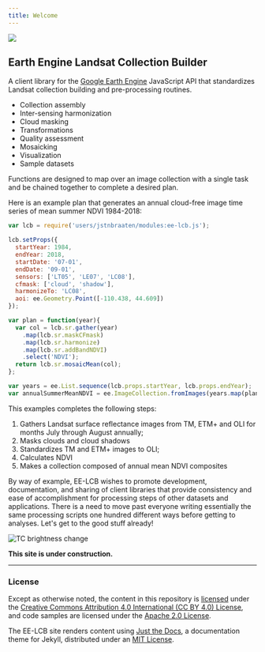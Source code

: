 ```yaml
---
title: Welcome
---
```


<img src='https://jdbcode.github.io/EE-LCB/assets/images/ee-lcb-logo.svg'>

## Earth Engine Landsat Collection Builder

A client library for the [Google Earth Engine](https://earthengine.google.com/) JavaScript API that standardizes 
Landsat collection building and pre-processing routines.

- Collection assembly
- Inter-sensing harmonization
- Cloud masking
- Transformations
- Quality assessment
- Mosaicking
- Visualization
- Sample datasets

Functions are designed to map over an image collection with a single task and be chained
together to complete a desired plan.

Here is an example plan that generates an annual cloud-free image time series
of mean summer NDVI 1984-2018:

```js
var lcb = require('users/jstnbraaten/modules:ee-lcb.js'); 

lcb.setProps({
  startYear: 1984,
  endYear: 2018,
  startDate: '07-01',
  endDate: '09-01',
  sensors: ['LT05', 'LE07', 'LC08'],
  cfmask: ['cloud', 'shadow'],
  harmonizeTo: 'LC08',
  aoi: ee.Geometry.Point([-110.438, 44.609])
});

var plan = function(year){
  var col = lcb.sr.gather(year)
    .map(lcb.sr.maskCFmask)
    .map(lcb.sr.harmonize)
    .map(lcb.sr.addBandNDVI)
    .select('NDVI');
  return lcb.sr.mosaicMean(col);
};

var years = ee.List.sequence(lcb.props.startYear, lcb.props.endYear);
var annualSummerMeanNDVI = ee.ImageCollection.fromImages(years.map(plan));
```

This examples completes the following steps:

1. Gathers Landsat surface reflectance images from TM, ETM+ and OLI for months July through August annually; 
2. Masks clouds and cloud shadows
3. Standardizes TM and ETM+ images to OLI;
4. Calculates NDVI
5. Makes a collection composed of annual mean NDVI composites

By way of example, EE-LCB wishes to promote development, documentation, and sharing of client libraries that
provide consistency and ease of accomplishment for processing steps of other datasets and applications.
There is a need to move past everyone writing essentially the same processing scripts one hundred different 
ways before getting to analyses. Let's get to the good stuff already! 

![TC brightness change](https://jdbcode.github.io/EE-LCB/assets/images/brtnss_change_banner.jpg)

**This site is under construction.**

---

### License

Except as otherwise noted, the content in this repository is [licensed](https://jdbcode.github.io/EE-LCB/terms/ee-lcb-license.html) under the
[Creative Commons Attribution 4.0 International (CC BY 4.0) License](https://creativecommons.org/licenses/by/4.0/), and
code samples are licensed under the [Apache 2.0 License](http://www.apache.org/licenses/LICENSE-2.0).

The EE-LCB site renders content using [Just the Docs](https://github.com/pmarsceill/just-the-docs), 
a documentation theme for Jekyll, distributed under an [MIT License](https://jdbcode.github.io/EE-LCB/terms/ee-lcb-license.html). 






